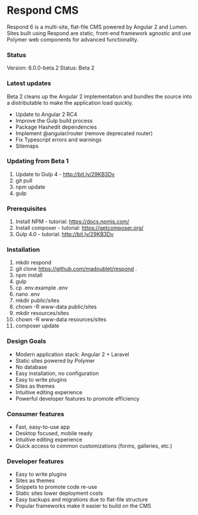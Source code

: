 # Respond CMS

Respond 6 is a multi-site, flat-file CMS powered by Angular 2 and Lumen.  Sites built using Respond are static, front-end framework agnostic and use Polymer web components for advanced functionality.

### Status
Version: 6.0.0-beta.2
Status: Beta 2

### Latest updates
Beta 2 cleans up the Angular 2 implementation and bundles the source into a distributable to make the application load quickly.
- Update to Angular 2 RC4
- Improve the Gulp build process
- Package Hashedit dependencies
- Implement @angular/router (remove deprecated router)
- Fix Typescript errors and warnings
- Sitemaps

### Updating from Beta 1
1. Update to Gulp 4 - http://bit.ly/29KB3Dv
2. git pull
3. npm update
4. gulp

### Prerequisites
1. Install NPM - tutorial: https://docs.npmjs.com/
2. Install composer - tutorial: https://getcomposer.org/
3. Gulp 4.0 - tutorial: http://bit.ly/29KB3Dv

### Installation
1. mkdir respond
2. git clone https://github.com/madoublet/respond .
3. npm install
4. gulp
5. cp .env.example .env
6. nano .env
7. mkdir public/sites
8. chown -R www-data public/sites
9. mkdir resources/sites
10. chown -R www-data resources/sites
11. composer update

### Design Goals
- Modern application stack: Angular 2 + Laravel
- Static sites powered by Polymer
- No database
- Easy installation, no configuration
- Easy to write plugins
- Sites as themes
- Intuitive editing experience
- Powerful developer features to promote efficiency

### Consumer features
- Fast, easy-to-use app
- Desktop focused, mobile ready
- Intuitive editing experience
- Quick access to common customizations (forms, galleries, etc.)

### Developer features
- Easy to write plugins
- Sites as themes
- Snippets to promote code re-use
- Static sites lower deployment costs
- Easy backups and migrations due to flat-file structure
- Popular frameworks make it easier to build on the CMS